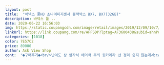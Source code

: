 ```yaml
---
layout: post 
title:  "바넥스 풀HD 소니이미지센서 블랙박스 BX7, BX7(32GB)" 
description: 바넥스 풀 ..
date: 2020-06-22 16:56:03 
img: https://static.coupangcdn.com/image/retail/images/2019/12/09/10/7/dd71cc13-fc73-4f79-961d-3bc4ef19ec3e.jpg 
linkUrl: https://link.coupang.com/re/AFFSDP?lptag=AF3600438&subid=ahnPublicAsk&pageKey=1073133315&itemId=2022197141&vendorItemId=70021865061&traceid=V0-113-9d93802c9efa9ea2 
categories: [1018] 
color: 7E57C2 
price: 89000 
author: Ask View Shop 
cont:  "●구매후기●<br/>난이도 상 앞자석 에어백 주의 뒷카메라 선 정리 쉽지 않는데<br/>시간2시간 정도 걸렸어요<br/>앞으로 억울한 사고없이 방심운전 안하고<br/>준비 공구 롱로즈.<br/>구두주걱.<br/>스페너(요건없어도 됨)<br/>차종카니발 리무진<br/>10년된 차에 장착<br/>AS전화후 설치 예약했는데<br/>♡때마침 쉬는 남편 살살 꼬득여<br/>♡받자마자<br/>♡요즘따라 주차후 뺑소니가잦은듯해<br/>가격에 비해 괜찮은 것 같아요.<br/> 만족합니다^^<br/>갓성비 인기모델이라  바로구매<br/>두어달 써보니쫗다 39만원 넘게준거보다 훨좋다.<br/>.<br/> gps달면 앞차간격 짧아지거나 멀어지며뉴띠딕 소리도 나고좋다<br/>로켓와우회원할인 까지 되니<br/>며칠걸린다기에<br/>모두 안 전 운 전  하세요<br/>블박 쓸일없게<br/>설치 맛있는거 사줄께<br/>예쁜가격^^♡♡<br/>유투브 두편 보니 할만할듯해서 도전!!!<br/>유트브 에 워낙 잘나왔네요<br/>직접 설치했어요.<br/> 몸은 힘들었지만 마음은 편한ㅋ<br/>" 
---
```

